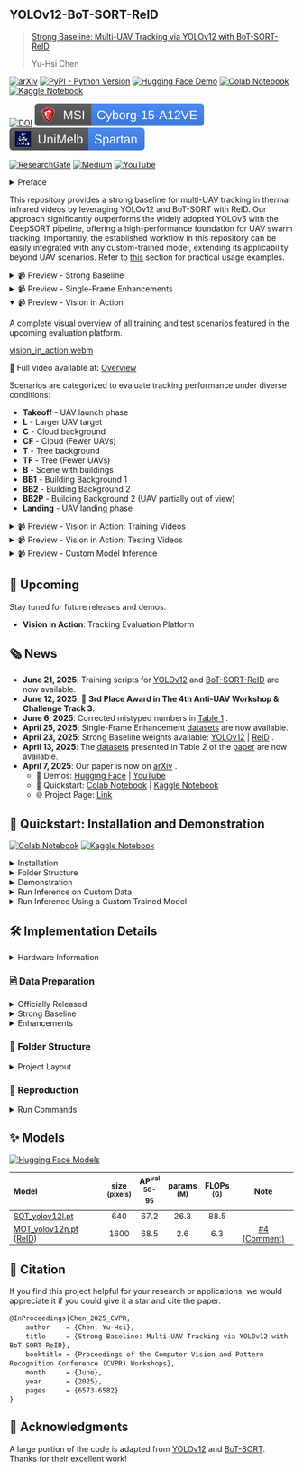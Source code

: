 ## YOLOv12-BoT-SORT-ReID




> [Strong Baseline: Multi-UAV Tracking via YOLOv12 with BoT-SORT-ReID](https://openaccess.thecvf.com/content/CVPR2025W/Anti-UAV/html/Chen_Strong_Baseline_Multi-UAV_Tracking_via_YOLOv12_with_BoT-SORT-ReID_CVPRW_2025_paper.html)
>
> Yu-Hsi Chen




[![arXiv](https://img.shields.io/badge/arXiv-2503.17237-b31b1b.svg)](https://arxiv.org/abs/2503.17237)
[![PyPI - Python Version](https://img.shields.io/badge/python-3.11-blue.svg?logo=python&logoColor=gold)](https://www.python.org/downloads/release/python-3110/)
[![Hugging Face Demo](https://img.shields.io/badge/%F0%9F%A4%97%20Hugging%20Face-Spaces-blue)](https://huggingface.co/spaces/wish44165/YOLOv12-BoT-SORT-ReID) 
[![Colab Notebook](https://colab.research.google.com/assets/colab-badge.svg)](https://colab.research.google.com/drive/1x5T6woUdV6dD_T6qdYcKG04Q2iVVHGoD?usp=sharing)
[![Kaggle Notebook](https://img.shields.io/badge/Kaggle-Notebook-blue?logo=kaggle)](https://www.kaggle.com/code/yuhsi44165/yolov12-bot-sort/)

<a href="https://doi.org/10.5281/zenodo.15203123"><img src="https://zenodo.org/badge/DOI/10.5281/zenodo.15203123.svg" alt="DOI"></a>
<a href="https://github.com/wish44165/wish44165/tree/main/assets"><img src="https://github.com/wish44165/wish44165/blob/main/assets/msi_Cyborg_15_A12VE_badge.svg" alt="MSI"></a> 
<a href="https://dashboard.hpc.unimelb.edu.au/"><img src="https://github.com/wish44165/wish44165/blob/main/assets/unimelb_spartan.svg" alt="Spartan"></a> 

[![ResearchGate](https://img.shields.io/badge/ResearchGate-00CCBB?style=for-the-badge&logo=ResearchGate&logoColor=white)](https://www.researchgate.net/publication/390114692_Strong_Baseline_Multi-UAV_Tracking_via_YOLOv12_with_BoT-SORT-ReID)
[![Medium](https://img.shields.io/badge/Medium-12100E?style=for-the-badge&logo=medium&logoColor=white)](https://medium.com/@scofield44165/strong-baseline-multi-uav-tracking-via-yolov12-with-bot-sort-reid-5d6b71230e39)
[![YouTube](https://img.shields.io/badge/YouTube-%23FF0000.svg?style=for-the-badge&logo=YouTube&logoColor=white)](https://www.youtube.com/playlist?list=PLfr5E6mAx5EUpqP41CPSm5Nwfqe35iwtl)




<details><summary>Preface</summary>

The combination of YOLOv12 and BoT-SORT demonstrates strong object detection and tracking potential yet remains underexplored in current literature and implementations.

<img src="https://github.com/wish44165/YOLOv12-BoT-SORT-ReID/blob/main/assets/existing_methods_overview.png" width="100%">

```
[1] Jocher, Glenn, et al. "ultralytics/yolov5: v6. 0-YOLOv5n'Nano'models, Roboflow integration, TensorFlow export, OpenCV DNN support." Zenodo (2021).
[2] Tian, Yunjie, Qixiang Ye, and David Doermann. "Yolov12: Attention-centric real-time object detectors." arXiv preprint arXiv:2502.12524 (2025).
[3] Zhang, Guangdong, et al. "Multi-object Tracking Based on YOLOX and DeepSORT Algorithm." International Conference on 5G for Future Wireless Networks. Cham: Springer Nature Switzerland, 2022.
[4] Aharon, Nir, Roy Orfaig, and Ben-Zion Bobrovsky. "Bot-sort: Robust associations multi-pedestrian tracking." arXiv preprint arXiv:2206.14651 (2022).
```

</details>




This repository provides a strong baseline for multi-UAV tracking in thermal infrared videos by leveraging YOLOv12 and BoT-SORT with ReID. Our approach significantly outperforms the widely adopted YOLOv5 with the DeepSORT pipeline, offering a high-performance foundation for UAV swarm tracking. Importantly, the established workflow in this repository can be easily integrated with any custom-trained model, extending its applicability beyond UAV scenarios. Refer to [this](https://github.com/wish44165/YOLOv12-BoT-SORT-ReID#-quickstart-installation-and-demonstration) section for practical usage examples.




<details><summary>📹 Preview - Strong Baseline</summary>

[strong_baseline.webm](https://github.com/user-attachments/assets/702b3e80-fd3c-48f0-8032-a2a97563c19f)

🔗 Full video available at: [Track 3](https://youtu.be/_IiUISzCeU8?si=19JnHdwS9GLoYdtL)

🔍 See also SOT inferences: [Track 1](https://youtu.be/HOwMRm1l124?si=ewlZ5wr1_CUDFWk_) and [Track 2](https://youtu.be/M7lSrqYkpEQ?si=EyVhfOPNRLPVzYI2)

🌐 [CVPR2025](https://cvpr.thecvf.com/) | [Workshops](https://cvpr.thecvf.com/Conferences/2025/workshop-list) | [4th Anti-UAV Workshop](https://anti-uav.github.io/) | [Track-1](https://codalab.lisn.upsaclay.fr/competitions/21688) | [Track-2](https://codalab.lisn.upsaclay.fr/competitions/21690) | [Track-3](https://codalab.lisn.upsaclay.fr/competitions/21806)

</details>




<details><summary>📹 Preview - Single-Frame Enhancements</summary>

[enhancements_MultiUAV-261.webm](https://github.com/user-attachments/assets/f1dd3877-d898-45c2-93c9-26f677020e07)

🔗 Full video available at: [Enhancements](https://youtu.be/lkIlYCjz8r4?si=7jpgs5OAEeABNVGo)

</details>




<details open><summary>📹 Preview - Vision in Action</summary>

A complete visual overview of all training and test scenarios featured in the upcoming evaluation platform.

[vision_in_action.webm](https://github.com/user-attachments/assets/f50d8e90-63b8-4b62-84ca-7e71c0750c67)

🔗 Full video available at: [Overview](https://youtu.be/0-Sn_mxRPJw?si=xfFXvBNoQz8zxnbK)

Scenarios are categorized to evaluate tracking performance under diverse conditions:

- **Takeoff** - UAV launch phase
- **L** - Larger UAV target
- **C** - Cloud background
- **CF** - Cloud (Fewer UAVs)
- **T** - Tree background
- **TF** - Tree (Fewer UAVs)
- **B** - Scene with buildings
- **BB1** - Building Background 1
- **BB2** - Building Background 2
- **BB2P** - Building Background 2 (UAV partially out of view)
- **Landing** - UAV landing phase

</details>




<details><summary>📹 Preview - Vision in Action: Training Videos</summary>

Details soon.

</details>




<details><summary>📹 Preview - Vision in Action: Testing Videos</summary>

Details soon.

</details>




<details><summary>📹 Preview - Custom Model Inference</summary>

This section showcases example videos processed using a custom-trained model. The scenes are not limited to UAV footage or single-class detection. See [🚀 Quickstart: Installation and Demonstration](https://github.com/wish44165/YOLOv12-BoT-SORT-ReID?tab=readme-ov-file#-quickstart-installation-and-demonstration) → `Run Inference Using a Custom-Trained Model` for more details.

<details><summary>1. Multi-Class on a Walkway Scene</summary>

[palace.webm](https://github.com/user-attachments/assets/cc32bda1-f461-4813-9639-eab2adfc178e)

🔗 Original video: [palace.mp4](https://github.com/FoundationVision/ByteTrack/blob/main/videos/palace.mp4)

</details>

<details open><summary>2. Common Objects Underwater</summary>

[![DOI](https://zenodo.org/badge/DOI/10.5281/zenodo.15828323.svg)](https://doi.org/10.5281/zenodo.15828323)

[cou.webm](https://github.com/user-attachments/assets/59a81337-245a-49a7-817e-422536199b19)

🔗 Full video available at: [COU.mp4](https://youtu.be/dZAQnpDq7NQ?si=ovF637bp4D-HZ04_)

</details>

</details>








## 🏁 Upcoming

Stay tuned for future releases and demos.

- **Vision in Action**: Tracking Evaluation Platform








## 🗞️ News

- **June 21, 2025**: Training scripts for [YOLOv12](https://github.com/wish44165/YOLOv12-BoT-SORT-ReID#-reproduction) and [BoT-SORT-ReID](https://github.com/wish44165/YOLOv12-BoT-SORT-ReID#-reproduction) are now available.
- **June 12, 2025**: 🥉 **3rd Place Award in The 4th Anti-UAV Workshop & Challenge Track 3**.
- **June 6, 2025**: Corrected mistyped numbers in [Table 1](https://github.com/wish44165/YOLOv12-BoT-SORT-ReID/tree/main/assets/Table_1.png) .
- **April 25, 2025**: Single-Frame Enhancement [datasets](https://doi.org/10.5281/zenodo.15276582) are now available.
- **April 23, 2025**: Strong Baseline weights available: [YOLOv12](https://github.com/wish44165/YOLOv12-BoT-SORT-ReID/tree/main/BoT-SORT/yolov12/weights) | [ReID](https://huggingface.co/wish44165/YOLOv12-BoT-SORT-ReID/tree/main) .
- **April 13, 2025**: The [datasets](https://doi.org/10.5281/zenodo.15203123) presented in Table 2 of the [paper](https://arxiv.org/pdf/2503.17237) are now available.
- **April 7, 2025**: Our paper is now on [arXiv](https://arxiv.org/abs/2503.17237) .
    - 🎥 Demos: [Hugging Face](https://huggingface.co/spaces/wish44165/YOLOv12-BoT-SORT-ReID) | [YouTube](https://www.youtube.com/playlist?list=PLfr5E6mAx5EUpqP41CPSm5Nwfqe35iwtl)  
    - 🚀 Quickstart: [Colab Notebook](https://colab.research.google.com/drive/1x5T6woUdV6dD_T6qdYcKG04Q2iVVHGoD?usp=sharing) | [Kaggle Notebook](https://www.kaggle.com/code/yuhsi44165/yolov12-bot-sort/)  
    - 🌐 Project Page: [Link](https://sites.google.com/view/wish44165/home/academic-activities/2025/strong-baseline-multi-uav-tracking-via-yolov12-with-bot-sort-reid)








## 🚀 Quickstart: Installation and Demonstration

[![Colab Notebook](https://colab.research.google.com/assets/colab-badge.svg)](https://colab.research.google.com/drive/1x5T6woUdV6dD_T6qdYcKG04Q2iVVHGoD?usp=sharing)
[![Kaggle Notebook](https://img.shields.io/badge/Kaggle-Notebook-blue?logo=kaggle)](https://www.kaggle.com/code/yuhsi44165/yolov12-bot-sort/)

<details><summary>Installation</summary>

```bash
$ conda create -n yolov12_botsort python=3.11 -y
$ conda activate yolov12_botsort
$ git clone https://github.com/wish44165/YOLOv12-BoT-SORT-ReID.git
$ cd YOLOv12-BoT-SORT-ReID/BoT-SORT/yolov12/
$ wget https://github.com/Dao-AILab/flash-attention/releases/download/v2.7.3/flash_attn-2.7.3+cu11torch2.2cxx11abiFALSE-cp311-cp311-linux_x86_64.whl
$ pip install -r requirements.txt
$ cd ../
$ pip3 install torch torchvision torchaudio
$ pip3 install -r requirements.txt
$ pip3 install ultralytics
$ pip3 install cython; pip3 install 'git+https://github.com/cocodataset/cocoapi.git#subdirectory=PythonAPI'
$ pip3 install cython_bbox
$ pip3 install faiss-cpu
$ pip3 install seaborn
```

</details>


<details><summary>Folder Structure</summary>

The following folder structure will be created upon cloning this repository.

```
YOLOv12-BoT-SORT-ReID/
├── data/
│   └── demo/
│       ├── MOT/
│       │   ├── MultiUAV-003.mp4
│       │   ├── Test_imgs/
│       │   │   ├── MultiUAV-003/
│       │   │   ├── MultiUAV-135/
│       │   │   ├── MultiUAV-173/
│       │   │   └── MultiUAV-261/
│       │   └── TestLabels_FirstFrameOnly/
│       │       ├── MultiUAV-003.txt
│       │       ├── MultiUAV-135.txt
│       │       ├── MultiUAV-173.txt
│       │       └── MultiUAV-261.txt
│       └── SOT/
│           ├── Track1/
│           │   ├── 20190926_111509_1_8/
│           │   ├── 41_1/
│           │   ├── new30_train-new/
│           │   └── wg2022_ir_050_split_01/
│           └── Track2/
│               ├── 02_6319_0000-1499/
│               ├── 3700000000002_110743_1/
│               ├── DJI_0057_1/
│               └── wg2022_ir_032_split_04/
└── BoT-SORT/
```

</details>


<details><summary>Demonstration</summary>

Toy example with three tracks, including SOT and MOT.

```bash
$ cd BoT-SORT/

# Track 1
$ python3 tools/predict_track1.py --weights ./yolov12/weights/SOT_yolov12l.pt --source ../data/demo/SOT/Track1/ --img-size 640 --device "0" --conf-thres 0.01 --iou-thres 0.01 --track_high_thresh 0.1 --track_low_thresh 0.01 --fuse-score --agnostic-nms --min_box_area 4 --save_path_answer ./submit/track1/demo --hide-labels-name
# output: ./runs/detect/, ./submit/track1/demo/

# Track 2
$ python3 tools/predict_track2.py --weights ./yolov12/weights/SOT_yolov12l.pt --source ../data/demo/SOT/Track2/ --img-size 640 --device "0" --conf-thres 0.01 --iou-thres 0.01 --track_high_thresh 0.1 --track_low_thresh 0.01 --fuse-score --agnostic-nms --min_box_area 1 --save_path_answer ./submit/track2/demo --hide-labels-name
# output: ./runs/detect/, ./submit/track2/demo/

# Track 3
$ python3 tools/predict_track3.py --weights ./yolov12/weights/MOT_yolov12n.pt --source ../data/demo/MOT/ --img-size 1600 --device "0" --track_buffer 60 --save_path_answer ./submit/track3/demo --hide-labels-name
$ python3 tools/predict_track3.py --weights ./yolov12/weights/MOT_yolov12n.pt --source ../data/demo/MOT/ --img-size 1600 --device "0" --track_buffer 60 --save_path_answer ./submit/track3/demo --with-reid --fast-reid-config logs/sbs_S50/config.yaml --fast-reid-weights logs/sbs_S50/model_0016.pth --hide-labels-name
# output: ./runs/detect/, ./submit/track3/demo/

# Heatmap
$ cd yolov12/
$ python heatmap.py
# output: ./outputs/
```

</details>


<details><summary>Run Inference on Custom Data</summary>

This project supports flexible inference on image folders and video files, with or without initial object positions, specifically for MOT task.

```bash
python3 tools/inference.py \
    --weights ./yolov12/weights/MOT_yolov12n.pt \
    --source <path to folder or video> \
    --with-initial-positions \
    --initial-position-config <path to initial positions file (optional)> \
    --img-size 1600 \
    --track_buffer 60 \
    --device "0" \
    --agnostic-nms \
    --save_path_answer ./submit/inference/ \
    --with-reid \
    --fast-reid-config logs/sbs_S50/config.yaml \
    --fast-reid-weights logs/sbs_S50/model_0016.pth \
    --hide-labels-name
```

Below are examples of supported inference settings:

```bash
# 1. Inference on Image Folder (without initial position)
python3 tools/inference.py \
    --weights ./yolov12/weights/MOT_yolov12n.pt \
    --source ../data/demo/MOT/Test_imgs/MultiUAV-003/ \
    --img-size 1600 \
    --track_buffer 60 \
    --device "0" \
    --agnostic-nms \
    --save_path_answer ./submit/inference/ \
    --with-reid \
    --fast-reid-config logs/sbs_S50/config.yaml \
    --fast-reid-weights logs/sbs_S50/model_0016.pth \
    --hide-labels-name

# 2. Inference on Image Folder (with initial position)
python3 tools/inference.py \
    --weights ./yolov12/weights/MOT_yolov12n.pt \
    --source ../data/demo/MOT/Test_imgs/MultiUAV-003/ \
    --with-initial-positions \
    --initial-position-config ../data/demo/MOT/TestLabels_FirstFrameOnly/MultiUAV-003.txt \
    --img-size 1600 \
    --track_buffer 60 \
    --device "0" \
    --agnostic-nms \
    --save_path_answer ./submit/inference/ \
    --with-reid \
    --fast-reid-config logs/sbs_S50/config.yaml \
    --fast-reid-weights logs/sbs_S50/model_0016.pth \
    --hide-labels-name

# 3. Inference on Video (without initial position)
python3 tools/inference.py \
    --weights ./yolov12/weights/MOT_yolov12n.pt \
    --source ../data/demo/MOT/MultiUAV-003.mp4 \
    --img-size 1600 \
    --track_buffer 60 \
    --device "0" \
    --agnostic-nms \
    --save_path_answer ./submit/inference/ \
    --with-reid \
    --fast-reid-config logs/sbs_S50/config.yaml \
    --fast-reid-weights logs/sbs_S50/model_0016.pth \
    --hide-labels-name

# 4. Inference on Video (with initial position)
python3 tools/inference.py \
    --weights ./yolov12/weights/MOT_yolov12n.pt \
    --source ../data/demo/MOT/MultiUAV-003.mp4 \
    --with-initial-positions \
    --initial-position-config ../data/demo/MOT/TestLabels_FirstFrameOnly/MultiUAV-003.txt \
    --img-size 1600 \
    --track_buffer 60 \
    --device "0" \
    --agnostic-nms \
    --save_path_answer ./submit/inference/ \
    --with-reid \
    --fast-reid-config logs/sbs_S50/config.yaml \
    --fast-reid-weights logs/sbs_S50/model_0016.pth \
    --hide-labels-name
```

</details>


<details><summary>Run Inference Using a Custom Trained Model</summary>

This project also supports flexible inference using a custom-trained model for any MOT task. Below are the instructions for reproducing the preview section.

```bash
$ cd BoT-SORT/

# 1. Multi-Class on a Walkway Scene
$ wget https://github.com/sunsmarterjie/yolov12/releases/download/v1.0/yolov12x.pt
$ wget https://github.com/FoundationVision/ByteTrack/raw/main/videos/palace.mp4
$ python3 tools/inference.py \
    --weights yolov12x.pt \
    --source palace.mp4 \
    --img-size 640 \
    --device "0" \
    --save_path_answer ./submit/palace/

# 2. Common Objects Underwater
for f in ./videos/COU/*.mp4; do
    python3 tools/inference.py \
        --weights ./yolov12/runs/det/train/weights/best.pt \
        --source "$f" \
        --img-size 1600 \
        --device "0" \
        --save_path_answer ./submit/COU/
done
```

</details>








## 🛠️ Implementation Details


<details><summary>Hardware Information</summary>

Experiments were conducted on two platforms: (1) a local system with an Intel Core i7-12650H CPU, NVIDIA RTX 4050 GPU, and 16 GB RAM for data processing and inference, and (2) an HPC system with an NVIDIA H100 GPU and 80 GB memory for model training.

### Laptop

<a href="https://github.com/wish44165/wish44165/tree/main/assets"><img src="https://github.com/wish44165/wish44165/blob/main/assets/msi_Cyborg_15_A12VE_badge.svg" alt="Spartan"></a> 

- CPU: Intel® Core™ i7-12650H
- GPU: NVIDIA GeForce RTX 4050 Laptop GPU (6GB)
- RAM: 23734MiB

### HPC

<a href="https://dashboard.hpc.unimelb.edu.au/"><img src="https://github.com/wish44165/wish44165/blob/main/assets/unimelb_spartan.svg" alt="Spartan"></a> 

- GPU: Spartan gpu-h100 (80GB), gpu-a100 (80GB)
  
</details>




### 🖻 Data Preparation


<details><summary>Officially Released</summary>

[![DOI](https://zenodo.org/badge/DOI/10.5281/zenodo.15103888.svg)](https://doi.org/10.5281/zenodo.15103888)

```
4th_Anti-UAV_Challenge/
├── baseline/
│   ├── Baseline_code.zip
│   └── MultiUAV_Baseline_code_and_submissi.zip
├── test/
│   ├── MultiUAV_Test.zip
│   ├── track1_test.zip
│   └── track2_test.zip
└── train/
    ├── MultiUAV_Train.zip
    └── train.zip
```

- Train
    - Track 1 & Track 2: [Google Drive](https://drive.google.com/drive/folders/1hEGq14WnfPstYrI_9OgscR1VsWc5_XDl) | [Baidu](https://pan.baidu.com/s/1rtZ_PkYX__Bt2O5MgTj1tg?pwd=CVPR)
    - Track 3: [Google Drive](https://drive.google.com/drive/folders/1JvGdAJjGzjOIGMG82Qiz5YJKzjy8VOd-?usp=drive_link) | [Baidu](https://pan.baidu.com/s/19iVwI1MW9OdXyPIc0xBSjQ?from=init&pwd=CVPR)
- Test
    - Track 1: [Google Drive](https://drive.google.com/drive/folders/1qkUeglLk9-OXniIUVh1r7OljDLwDNhBs?usp=sharing) | [Baidu](https://pan.baidu.com/s/13HFq5P0gWrdlBerFZBKbuA?pwd=cvpr)
    - Track 2: [Google Drive](https://drive.google.com/drive/folders/1qkUeglLk9-OXniIUVh1r7OljDLwDNhBs?usp=sharing) | [Baidu](https://pan.baidu.com/s/1s7KkyjgXP1v495EULqwoew?pwd=cvpr)
    - Track 3: [Google Drive](https://drive.google.com/drive/folders/1cfF00w_3ewUMELSSnmaYOKLTZoIWlxbF?usp=sharing) | [Baidu](https://pan.baidu.com/s/1rhB24tksTw1JW6ZltOSvOg?pwd=CVPR)

</details>


<details><summary>Strong Baseline</summary>

[![DOI](https://zenodo.org/badge/DOI/10.5281/zenodo.15203123.svg)](https://doi.org/10.5281/zenodo.15203123)
[![Hugging Face Datasets](https://img.shields.io/badge/%F0%9F%A4%97%20Hugging%20Face-Datasets-blue)](https://huggingface.co/datasets/wish44165/StrongBaseline_YOLOv12-BoT-SORT-ReID) 

```
train/
├── MOT/
│   └── AntiUAV_train_val.zip
├── ReID/
│   ├── MOT20_subset.zip
│   └── MOT20.zip
└── SOT/
    ├── AntiUAV_train_val_test.zip
    └── AntiUAV_train_val.zip
```

</details>


<details><summary>Enhancements</summary>

[![DOI](https://zenodo.org/badge/DOI/10.5281/zenodo.15276582.svg)](https://doi.org/10.5281/zenodo.15276582)

```
enhancements/
├── MOT/
│   ├── CLAHE_train_val.zip
│   ├── Sobel-based_Edge_Sharpening_train_val.zip
│   └── Sobel-based_Image_Gradients_train_val.zip
└── ReID/
    ├── CLAHE_subset.zip
    ├── Sobel-based_Edge_Sharpening_subset.zip
    └── Sobel-based_Image_Gradients_subset.zip
```

</details>




### 📂 Folder Structure

<details><summary>Project Layout</summary>

Follow the folder structure below to ensure smooth execution and easy navigation.

```
YOLOv12-BoT-SORT-ReID/
├── BoT-SORT/
│   ├── getInfo.py
│   ├── datasets/
│   │   └── README.md
│   ├── fast_reid/
│   │   └── datasets/
│   │       ├── generate_mot_patches.py
│   │       └── README.md
│   ├── logs/
│   │   ├── sbs_S50/
│   │   │   ├── config.yaml
│   │   │   └── model_0016.pth
│   │   └── README.md
│   ├── requirements.txt
│   ├── runs/
│   │   └── README.md
│   ├── submit/
│   │   └── README.md
│   ├── tools/
│   │   ├── predict_track1.py
│   │   ├── predict_track2.py
│   │   └── predict_track3.py
│   └── yolov12/
│       ├── heatmap.py
│       ├── imgs_dir/
│       │   ├── 00096.jpg
│       │   ├── 00379.jpg
│       │   ├── 00589.jpg
│       │   └── 00643.jpg
│       ├── requirements.txt
│       └── weights/
│           ├── MOT_yolov12n.pt
│           └── SOT_yolov12l.pt
├── data/
│   ├── demo/
│   ├── MOT/
│   │   └── README.md
│   └── SOT/
│       └── README.md
├── LICENSE
└── README.md
```

</details>




### 🔨 Reproduction

<details><summary>Run Commands</summary>

Executing the following commands can reproduce the leaderboard results.

<details><summary>Data Analysis</summary>

```bash
$ cd BoT-SORT/

# Table 1
$ python3 getInfo.py
```

</details>

<details><summary>Train YOLOv12</summary>

Refer to the [README](https://github.com/wish44165/YOLOv12-BoT-SORT-ReID/tree/main/data/MOT#readme) for more information.

```bash
$ cd BoT-SORT/yolov12/

# Run training with default settings
$ python3 train.py
```

</details>

<details><summary>Train BoT-SORT-ReID</summary>

Refer to the [README](https://github.com/wish44165/YOLOv12-BoT-SORT-ReID/tree/main/BoT-SORT/fast_reid/datasets#readme) for more information.

```bash
$ cd BoT-SORT/

# Train with final config
$ python3 fast_reid/tools/train_net.py --config-file ./logs/sbs_S50/config.yaml MODEL.DEVICE "cuda:0"
```

</details>

<details><summary>Inference</summary>

```bash
$ cd BoT-SORT/

# Track 1
$ python3 tools/predict_track1.py --weights ./yolov12/weights/SOT_yolov12l.pt --source ../data/SOT/track1_test/ --img-size 640 --device "0" --conf-thres 0.01 --iou-thres 0.01 --track_high_thresh 0.1 --track_low_thresh 0.01 --fuse-score --agnostic-nms --min_box_area 4 --save_path_answer ./submit/track1/test --hide-labels-name
# output: ./runs/detect/, ./submit/track1/test/

# Track 2
$ python3 tools/predict_track2.py --weights ./yolov12/weights/SOT_yolov12l.pt --source ../data/SOT/track2_test/ --img-size 640 --device "0" --conf-thres 0.01 --iou-thres 0.01 --track_high_thresh 0.1 --track_low_thresh 0.01 --fuse-score --agnostic-nms --min_box_area 1 --save_path_answer ./submit/track2/test --hide-labels-name
# output: ./runs/detect/, ./submit/track2/test/

# Track 3
$ chmod +x run_track3.sh
$ ./run_track3.sh
# output: ./runs/detect/, ./submit/track3/test/
```

</details>

</details>








## ✨ Models

[![Hugging Face Models](https://img.shields.io/badge/%F0%9F%A4%97%20Hugging%20Face-Models-blue)](https://huggingface.co/wish44165/YOLOv12-BoT-SORT-ReID) 

| Model                                                                                | size<br><sup>(pixels) | AP<sup>val<br>50-95 | params<br><sup>(M) | FLOPs<br><sup>(G) | Note |
| :----------------------------------------------------------------------------------- | :-------------------: | :-------------------:| :-----------------:| :---------------:| :----: |
| [SOT_yolov12l.pt](https://github.com/wish44165/YOLOv12-BoT-SORT-ReID/blob/main/BoT-SORT/yolov12/weights/SOT_yolov12l.pt) | 640                   | 67.2                 | 26.3                | 88.5               |
| [MOT_yolov12n.pt](https://github.com/wish44165/YOLOv12-BoT-SORT-ReID/blob/main/BoT-SORT/yolov12/weights/MOT_yolov12n.pt) ([ReID](https://huggingface.co/wish44165/YOLOv12-BoT-SORT-ReID/tree/main)) | 1600                   | 68.5                 | 2.6                | 6.3              | [#4 (Comment)](https://github.com/wish44165/YOLOv12-BoT-SORT-ReID/issues/4#issuecomment-2959336418) |








## 📜 Citation

If you find this project helpful for your research or applications, we would appreciate it if you could give it a star and cite the paper.

```
@InProceedings{Chen_2025_CVPR,
    author    = {Chen, Yu-Hsi},
    title     = {Strong Baseline: Multi-UAV Tracking via YOLOv12 with BoT-SORT-ReID},
    booktitle = {Proceedings of the Computer Vision and Pattern Recognition Conference (CVPR) Workshops},
    month     = {June},
    year      = {2025},
    pages     = {6573-6582}
}
```








## 🙏 Acknowledgments

A large portion of the code is adapted from [YOLOv12](https://github.com/sunsmarterjie/yolov12) and [BoT-SORT](https://github.com/NirAharon/BoT-SORT). Thanks for their excellent work!